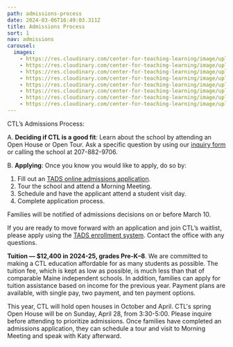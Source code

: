 ```yaml
---
path: admissions-process
date: 2024-03-06T16:49:03.311Z
title: Admissions Process
sort: 1
nav: admissions
carousel:
  images:
    - https://res.cloudinary.com/center-for-teaching-learning/image/upload/v1665867861/Home%20page%20photos/school.1080.37_rq7fgb.jpg
    - https://res.cloudinary.com/center-for-teaching-learning/image/upload/v1665867862/Home%20page%20photos/school.1080.7_r3fkdb.jpg
    - https://res.cloudinary.com/center-for-teaching-learning/image/upload/v1665867864/Home%20page%20photos/school.1080.16_lkhcjm.jpg
    - https://res.cloudinary.com/center-for-teaching-learning/image/upload/v1665867861/Home%20page%20photos/school.1080.2_r0zw2k.jpg
    - https://res.cloudinary.com/center-for-teaching-learning/image/upload/v1665867858/Home%20page%20photos/school.1080.22_gmsyl1.jpg
    - https://res.cloudinary.com/center-for-teaching-learning/image/upload/v1665867863/Home%20page%20photos/school.1080.6_hgmmqf.jpg
    - https://res.cloudinary.com/center-for-teaching-learning/image/upload/v1665867863/Home%20page%20photos/school.1080.5_twrpvd.jpg
    - https://res.cloudinary.com/center-for-teaching-learning/image/upload/v1665867861/Home%20page%20photos/school.1080.38_vqfsuj.jpg
---
```

CTL’s Admissions Process:

A. **Deciding if CTL is a good fit**: Learn about the school by attending an Open House or Open Tour. Ask a specific question by using our [inquiry form](/contact/#inquiry-form) or calling the school at 207-882-9706.

B. **Applying**: Once you know you would like to apply, do so by:

1. Fill out an [TADS online admissions application](https://mytads.com/a/ctl).
2. Tour the school and attend a Morning Meeting.
3. Schedule and have the applicant attend a student visit day.
4. Complete application process. 

Families will be notified of admissions decisions on or before March 10.

If you are ready to move forward with an application and join CTL’s waitlist, please apply using the [TADS enrollment system](https://mytads.com/a/ctl). Contact the office with any questions.

**Tuition — $12,400 in 2024-25, grades Pre-K–8**. We are committed to making a CTL education affordable for as many students as possible. The tuition fee, which is kept as low as possible, is much less than that of comparable Maine independent schools. In addition, families can apply for tuition assistance based on income for the previous year. Payment plans are available, with single pay, two payment, and ten payment options.

This year, CTL will hold open houses in October and April. CTL's spring Open House will be on Sunday, April 28, from 3:30-5:00. Please inquire before attending to prioritize admissions. Once families have completed an admissions application, they can schedule a tour and visit to Morning Meeting and speak with Katy afterward.
